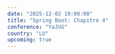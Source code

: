 ```yaml
---
date: "2025-12-02 19:00:00"
title: "Spring Boot: Chapitre 4"
conference: "YaJUG"
country: "LU"
upcoming: true
---
```

